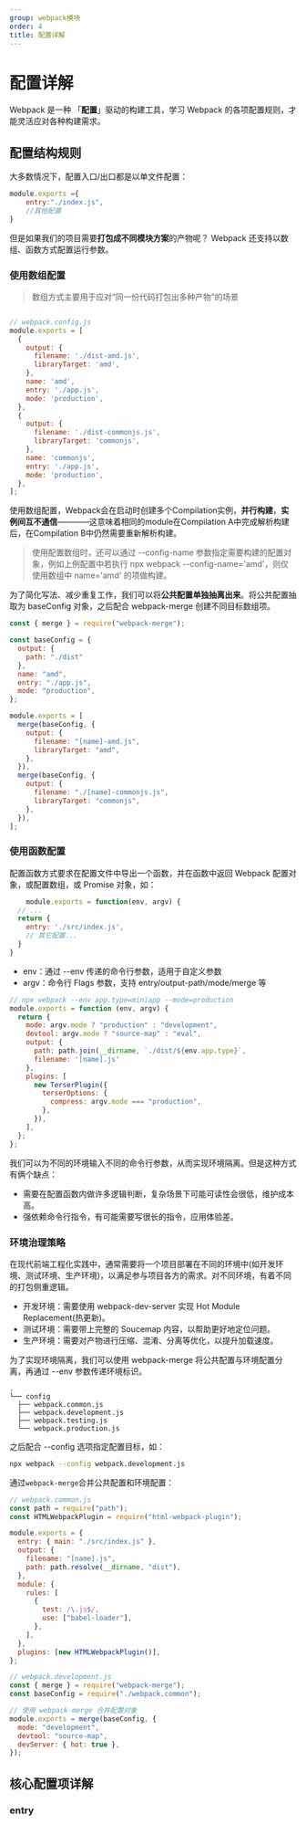 ```yaml
---
group: webpack模块
order: 4
title: 配置详解
---
```

# 配置详解
Webpack 是一种 「**配置**」驱动的构建工具，学习 Webpack 的各项配置规则，才能灵活应对各种构建需求。

## 配置结构规则
大多数情况下，配置入口/出口都是以单文件配置：
    
```js
module.exports ={
    entry:"./index.js",
    //其他配置
}
```
但是如果我们的项目需要**打包成不同模块方案**的产物呢？
Webpack 还支持以数组、函数方式配置运行参数。
### 使用数组配置
>数组方式主要用于应对“同一份代码打包出多种产物”的场景

```js

// webpack.config.js
module.exports = [
  {
    output: {
      filename: './dist-amd.js',
      libraryTarget: 'amd',
    },
    name: 'amd',
    entry: './app.js',
    mode: 'production',
  },
  {
    output: {
      filename: './dist-commonjs.js',
      libraryTarget: 'commonjs',
    },
    name: 'commonjs',
    entry: './app.js',
    mode: 'production',
  },
];
```
使用数组配置，Webpack会在启动时创建多个Compilation实例，**并行构建**，**实例间互不通信**————这意味着相同的module在Compilation A中完成解析构建后，在Compilation B中仍然需要重新解析构建。
>使用配置数组时，还可以通过 --config-name 参数指定需要构建的配置对象，例如上例配置中若执行 npx webpack --config-name='amd'，则仅使用数组中 name='amd' 的项做构建。

为了简化写法、减少重复工作，我们可以将**公共配置单独抽离出来**。将公共配置抽取为 baseConfig 对象，之后配合 webpack-merge 创建不同目标数组项。
    
```js
const { merge } = require("webpack-merge");

const baseConfig = {
  output: {
    path: "./dist"
  },
  name: "amd",
  entry: "./app.js",
  mode: "production",
};

module.exports = [
  merge(baseConfig, {
    output: {
      filename: "[name]-amd.js",
      libraryTarget: "amd",
    },
  }),
  merge(baseConfig, {
    output: {
      filename: "./[name]-commonjs.js",
      libraryTarget: "commonjs",
    },
  }),
];
```
### 使用函数配置
配置函数方式要求在配置文件中导出一个函数，并在函数中返回 Webpack 配置对象，或配置数组，或 Promise 对象，如：
        
```js
    module.exports = function(env, argv) {
  // ...
  return {
    entry: './src/index.js',
    // 其它配置...
  }
}
```
- env：通过 --env 传递的命令行参数，适用于自定义参数
- argv：命令行 Flags 参数，支持 entry/output-path/mode/merge 等
```js
// npx webpack --env app.type=miniapp --mode=production
module.exports = function (env, argv) {
  return {
    mode: argv.mode ? "production" : "development",
    devtool: argv.mode ? "source-map" : "eval",
    output: {
      path: path.join(__dirname, `./dist/${env.app.type}`,
      filename: '[name].js'
    },
    plugins: [
      new TerserPlugin({
        terserOptions: {
          compress: argv.mode === "production", 
        },
      }),
    ],
  };
};
```
我们可以为不同的环境输入不同的命令行参数，从而实现环境隔离。但是这种方式有俩个缺点：
- 需要在配置函数内做许多逻辑判断，复杂场景下可能可读性会很低，维护成本高。
- 强依赖命令行指令，有可能需要写很长的指令，应用体验差。

### 环境治理策略
在现代前端工程化实践中，通常需要将一个项目部署在不同的环境中(如开发环境、测试环境、生产环境)，以满足参与项目各方的需求。对不同环境，有着不同的打包侧重逻辑。
- 开发环境：需要使用 webpack-dev-server 实现 Hot Module Replacement(热更新)。
- 测试环境：需要带上完整的 Soucemap 内容，以帮助更好地定位问题。
- 生产环境：需要对产物进行压缩、混淆、分离等优化，以提升加载速度。

为了实现环境隔离，我们可以使用 webpack-merge 将公共配置与环境配置分离，再通过 --env 参数传递环境标识。
```
.
└── config
  ├── webpack.common.js
  ├── webpack.development.js
  ├── webpack.testing.js
  └── webpack.production.js
```
之后配合 --config 选项指定配置目标，如：
```bash
npx webpack --config webpack.development.js
```
通过`webpack-merge`合并公共配置和环境配置：
```js
// webpack.common.js
const path = require("path");
const HTMLWebpackPlugin = require("html-webpack-plugin");

module.exports = {
  entry: { main: "./src/index.js" },
  output: {
    filename: "[name].js",
    path: path.resolve(__dirname, "dist"),
  },
  module: {
    rules: [
      {
        test: /\.js$/,
        use: ["babel-loader"],
      },
    ],
  },
  plugins: [new HTMLWebpackPlugin()],
};
```
```js   
// webpack.development.js
const { merge } = require("webpack-merge");
const baseConfig = require("./webpack.common");

// 使用 webpack-merge 合并配置对象
module.exports = merge(baseConfig, {
  mode: "development",
  devtool: "source-map",
  devServer: { hot: true },
});
```
## 核心配置项详解

### entry

